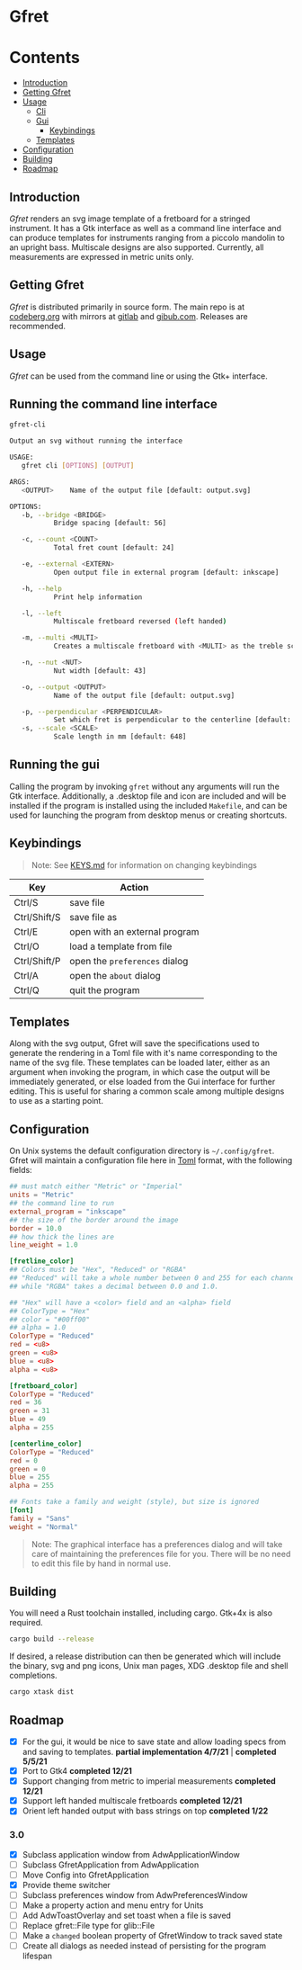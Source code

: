 # Gfret
Contents
========
* [Introduction](#introduction)
* [Getting Gfret](#getting-gfret)
* [Usage](#usage)
  * [Cli](#running-the-command-line-interface)
  * [Gui](#running-the-gui)
    * [Keybindings](#keybindings)
  * [Templates](#templates)
* [Configuration](#configuration)
* [Building](#building)
* [Roadmap](#roadmap)

## Introduction
*Gfret* renders an svg image template of a fretboard for a stringed instrument.
It has a Gtk interface as well as a command line interface and can produce
templates for instruments ranging from a piccolo mandolin to an upright bass.
Multiscale designs are also supported. Currently, all measurements are
expressed in metric units only.
## Getting Gfret
*Gfret* is distributed primarily in source form. The main repo is at
[codeberg.org](https://codeberg.org/jeang3nie/gfret) with mirrors at
[gitlab](https://gitlab.com/jeang3nie/gfret) and
[gibub.com](https://github.com/nfisher1226/gfret). Releases are recommended.
## Usage
*Gfret* can be used from the command line or using the Gtk+ interface.
## Running the command line interface
```Bash
gfret-cli

Output an svg without running the interface

USAGE:
   gfret cli [OPTIONS] [OUTPUT]

ARGS:
   <OUTPUT>    Name of the output file [default: output.svg]

OPTIONS:
   -b, --bridge <BRIDGE>
           Bridge spacing [default: 56]

   -c, --count <COUNT>
           Total fret count [default: 24]

   -e, --external <EXTERN>
           Open output file in external program [default: inkscape]

   -h, --help
           Print help information

   -l, --left
           Multiscale fretboard reversed (left handed)

   -m, --multi <MULTI>
           Creates a multiscale fretboard with <MULTI> as the treble scale. [default: 610]

   -n, --nut <NUT>
           Nut width [default: 43]

   -o, --output <OUTPUT>
           Name of the output file [default: output.svg]

   -p, --perpendicular <PERPENDICULAR>
           Set which fret is perpendicular to the centerline [default: 8]
   -s, --scale <SCALE>
           Scale length in mm [default: 648]
```
## Running the gui
Calling the program by invoking ```gfret``` without any arguments will run
the Gtk interface. Additionally, a .desktop file and icon are included and
will be installed if the program is installed using the included
```Makefile```, and can be used for launching the program from desktop menus
or creating shortcuts.
## Keybindings
> Note: See [KEYS.md](KEYS.md) for information on changing keybindings

| Key | Action |
| --- | --- |
| Ctrl/S | save file |
| Ctrl/Shift/S | save file as |
| Ctrl/E | open with an external program |
| Ctrl/O | load a template from file |
| Ctrl/Shift/P | open the `preferences` dialog |
| Ctrl/A | open the `about` dialog |
| Ctrl/Q | quit the program |
## Templates
Along with the svg output, Gfret will save the specifications used to
generate the rendering in a Toml file with it's name corresponding to the
name of the svg file. These templates can be loaded later, either as an
argument when invoking the program, in which case the output will be
immediately generated, or else loaded from the Gui interface for further
editing. This is useful for sharing a common scale among multiple designs to
use as a starting point.
## Configuration
On Unix systems the default configuration directory is ```~/.config/gfret```.
Gfret will maintain a configuration file here in [Toml](https://github.com/toml-lang/toml)
format, with the following fields:
```Toml
## must match either "Metric" or "Imperial"
units = "Metric"
## the command line to run
external_program = "inkscape"
## the size of the border around the image
border = 10.0
## how thick the lines are
line_weight = 1.0

[fretline_color]
## Colors must be "Hex", "Reduced" or "RGBA"
## "Reduced" will take a whole number between 0 and 255 for each channel,
## while "RGBA" takes a decimal between 0.0 and 1.0.

## "Hex" will have a <color> field and an <alpha> field
## ColorType = "Hex"
## color = "#00ff00"
## alpha = 1.0
ColorType = "Reduced"
red = <u8>
green = <u8>
blue = <u8>
alpha = <u8>

[fretboard_color]
ColorType = "Reduced"
red = 36
green = 31
blue = 49
alpha = 255

[centerline_color]
ColorType = "Reduced"
red = 0
green = 0
blue = 255
alpha = 255

## Fonts take a family and weight (style), but size is ignored
[font]
family = "Sans"
weight = "Normal"
```
> Note: The graphical interface has a preferences dialog and will take care
> of maintaining the preferences file for you. There will be no need to edit
> this file by hand in normal use.
## Building
You will need a Rust toolchain installed, including cargo. Gtk+4x is also
required.
```sh
cargo build --release
```
If desired, a release distribution can then be generated which will include the
binary, svg and png icons, Unix man pages, XDG .desktop file and shell completions.
```sh
cargo xtask dist
```
## Roadmap
- [x] For the gui, it would be nice to save state and allow loading specs
  from and saving to templates. **partial implementation 4/7/21** |
  **completed 5/5/21**
- [x] Port to Gtk4 **completed 12/21**
- [x] Support changing from metric to imperial measurements **completed 12/21**
- [x] Support left handed multiscale fretboards **completed 12/21**
- [x] Orient left handed output with bass strings on top **completed 1/22**
### 3.0
- [x] Subclass application window from AdwApplicationWindow
- [ ] Subclass GfretApplication from AdwApplication
- [ ] Move Config into GfretApplication
- [x] Provide theme switcher
- [ ] Subclass preferences window from AdwPreferencesWindow
- [ ] Make a property action and menu entry for Units
- [ ] Add AdwToastOverlay and set toast when a file is saved
- [ ] Replace gfret::File type for glib::File
- [ ] Make a `changed` boolean property of GfretWindow to track saved state
- [ ] Create all dialogs as needed instead of persisting for the program lifespan
